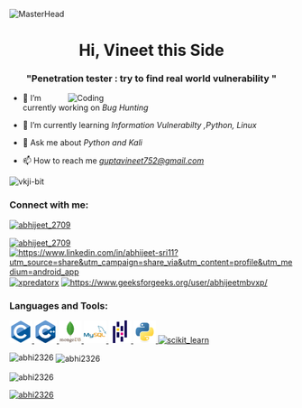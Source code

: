![MasterHead](https://user-images.githubusercontent.com/10498744/210012254-234538ff-d198-48aa-8964-37e6fd45d227.gif)
<h1 align="center">Hi, Vineet this Side</h1>
<h3 align="center">"Penetration tester : try to find real world vulnerability "</h3>
<img align="right" alt="Coding" width="400" src="https://media.tenor.com/3bTxZ4HdrysAAAAd/pixels-neon.gif">

- 🔭 I’m currently working on *Bug Hunting*

- 🌱 I’m currently learning *Information Vulnerabilty ,Python, Linux*

- 💬 Ask me about *Python and Kali*

- 📫 How to reach me *guptavineet752@gmail.com*

<p align="left"> <img src="https://komarev.com/ghpvc/?username=abhi2326&label=Profile%20views&color=0e75b6&style=flat" alt="vkji-bit" /> </p>


<h3 align="left">Connect with me:</h3>
<p align="left"> <a href="https://twitter.com/abhijeet_2709" target="blank"><img src="https://img.shields.io/twitter/follow/abhijeet_2709?logo=twitter&style=for-the-badge" alt="abhijeet_2709" /></a> </p>
<p align="left">
<a href="https://twitter.com/abhijeet_2709" target="blank"><img align="center" src="https://raw.githubusercontent.com/rahuldkjain/github-profile-readme-generator/master/src/images/icons/Social/twitter.svg" alt="abhijeet_2709" height="30" width="40" /></a>
<a href="https://linkedin.com/in/https://www.linkedin.com/in/abhijeet-sri11?utm_source=share&utm_campaign=share_via&utm_content=profile&utm_medium=android_app" target="blank"><img align="center" src="https://raw.githubusercontent.com/rahuldkjain/github-profile-readme-generator/master/src/images/icons/Social/linked-in-alt.svg" alt="https://www.linkedin.com/in/abhijeet-sri11?utm_source=share&utm_campaign=share_via&utm_content=profile&utm_medium=android_app" height="30" width="40" /></a>
<a href="https://www.leetcode.com/xpredatorx" target="blank"><img align="center" src="https://raw.githubusercontent.com/rahuldkjain/github-profile-readme-generator/master/src/images/icons/Social/leet-code.svg" alt="xpredatorx" height="30" width="40" /></a>
<a href="https://auth.geeksforgeeks.org/user/https://www.geeksforgeeks.org/user/abhijeetmbvxp/" target="blank"><img align="center" src="https://raw.githubusercontent.com/rahuldkjain/github-profile-readme-generator/master/src/images/icons/Social/geeks-for-geeks.svg" alt="https://www.geeksforgeeks.org/user/abhijeetmbvxp/" height="30" width="40" /></a>
</p>

<h3 align="left">Languages and Tools:</h3>
<p align="left"> <a href="https://www.cprogramming.com/" target="_blank" rel="noreferrer"> <img src="https://raw.githubusercontent.com/devicons/devicon/master/icons/c/c-original.svg" alt="c" width="40" height="40"/> </a> <a href="https://www.w3schools.com/cpp/" target="_blank" rel="noreferrer"> <img src="https://raw.githubusercontent.com/devicons/devicon/master/icons/cplusplus/cplusplus-original.svg" alt="cplusplus" width="40" height="40"/> </a> <a href="https://www.mongodb.com/" target="_blank" rel="noreferrer"> <img src="https://raw.githubusercontent.com/devicons/devicon/master/icons/mongodb/mongodb-original-wordmark.svg" alt="mongodb" width="40" height="40"/> </a> <a href="https://www.mysql.com/" target="_blank" rel="noreferrer"> <img src="https://raw.githubusercontent.com/devicons/devicon/master/icons/mysql/mysql-original-wordmark.svg" alt="mysql" width="40" height="40"/> </a> <a href="https://pandas.pydata.org/" target="_blank" rel="noreferrer"> <img src="https://raw.githubusercontent.com/devicons/devicon/2ae2a900d2f041da66e950e4d48052658d850630/icons/pandas/pandas-original.svg" alt="pandas" width="40" height="40"/> </a> <a href="https://www.python.org" target="_blank" rel="noreferrer"> <img src="https://raw.githubusercontent.com/devicons/devicon/master/icons/python/python-original.svg" alt="python" width="40" height="40"/> </a> <a href="https://scikit-learn.org/" target="_blank" rel="noreferrer"> <img src="https://upload.wikimedia.org/wikipedia/commons/0/05/Scikit_learn_logo_small.svg" alt="scikit_learn" width="40" height="40"/> </a> </p>

<p><img align="left" src="https://github-readme-stats.vercel.app/api/top-langs?username=abhi2326&show_icons=true&locale=en&layout=compact" alt="abhi2326" /></p>

<p>&nbsp;<img align="center" src="https://github-readme-stats.vercel.app/api?username=abhi2326&show_icons=true&locale=en" alt="abhi2326" /></p>


<p><img align="center" src="https://github-readme-streak-stats.herokuapp.com/?user=abhi2326&" alt="abhi2326" /></p>
<p align="left"> <a href="https://github.com/ryo-ma/github-profile-trophy"><img src="https://github-profile-trophy.vercel.app/?username=abhi2326" alt="abhi2326" /></a> </p>
